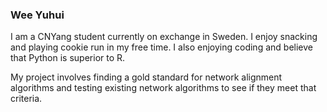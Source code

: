 ### Wee Yuhui

I am a CNYang student currently on exchange in Sweden. I enjoy snacking and playing cookie run in my free time. I also enjoying coding and believe that Python is superior to R. 

My project involves finding a gold standard for network alignment algorithms and testing existing network algorithms to see if they meet that criteria. 
